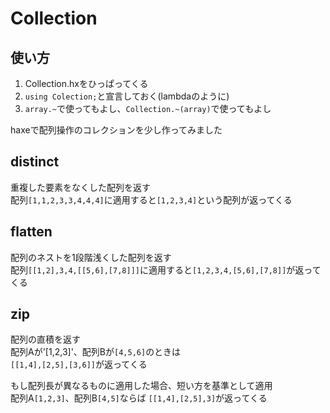 Collection
==========
## 使い方
1. Collection.hxをひっぱってくる
2. `using Colection;`と宣言しておく(lambdaのように)
3. `array.~`で使ってもよし、`Collection.~(array)`で使ってもよし

haxeで配列操作のコレクションを少し作ってみました

## distinct
重複した要素をなくした配列を返す  
配列`[1,1,2,3,3,4,4,4]`に適用すると`[1,2,3,4]`という配列が返ってくる

## flatten
配列のネストを1段階浅くした配列を返す  
配列`[[1,2],3,4,[[5,6],[7,8]]]`に適用すると`[1,2,3,4,[5,6],[7,8]]`が返ってくる

## zip
配列の直積を返す  
配列Aが'[1,2,3]'、配列Bが`[4,5,6]`のときは  
`[[1,4],[2,5],[3,6]]`が返ってくる  

もし配列長が異なるものに適用した場合、短い方を基準として適用  
配列A`[1,2,3]`、配列B`[4,5]`ならば
`[[1,4],[2,5],3]`が返ってくる
